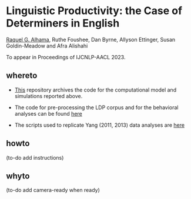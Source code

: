 # Linguistic Productivity: the Case of Determiners in English
[Raquel G. Alhama](https://rgalhama.github.io/), Ruthe Foushee, Dan Byrne, Allyson Ettinger, Susan Goldin-Meadow and Afra Alishahi

To appear in Proceedings of IJCNLP-AACL 2023.



## whereto

- [This](https://github.com/rgalhama/defdets_aacl) repository archives the code for the computational model and simulations reported above.

- The code for pre-processing the LDP corpus and for the behavioral analyses can be found [here](https://osf.io/s2jnm/?view_only=ca2d57aee759426ba1c531a64bc982f0)

- The scripts used to replicate Yang (2011, 2013) data analyses are [here](https://github.com/djb-ldp/determiner_noun_productivity_onset)

## howto
(to-do add instructions)

## whyto

(to-do add camera-ready when ready)
